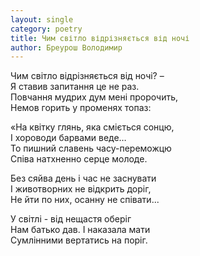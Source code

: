```yaml
---
layout: single
category: poetry
title: Чим світло відрізняється від ночі
author: Бреурош Володимир
---
```


Чим світло відрізняється від ночі? –   
Я ставив запитання це не раз.   
Повчання мудрих дум мені пророчить,   
Немов горить у променях топаз:   

«На квітку глянь, яка сміється сонцю,   
І хороводи барвами веде…   
То пишний славень часу-переможцю   
Співа натхненно серце молоде.   

Без сяйва день і час не заснувати   
І животворних не відкрить доріг,   
Не йти по них, осанну не співати...   

У світлі - від нещастя оберіг   
Нам батько дав. І наказала мати   
Сумлінними вертатись на поріг.   
